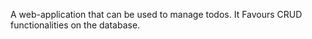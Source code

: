 A web-application that can be used to manage todos. It Favours CRUD functionalities on the database.
